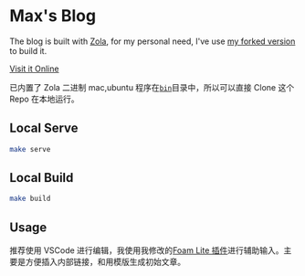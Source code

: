 # Max's Blog

The blog is built with [Zola](https://www.getzola.org/), for my personal need, I've use [my forked version](https://github.com/theowenyoung/zola) to build it.

[Visit it Online](https://www.owenyoung.com)

已内置了 Zola 二进制 mac,ubuntu 程序在[`bin`](/bin/)目录中，所以可以直接 Clone 这个 Repo 在本地运行。

## Local Serve

```bash
make serve
```

## Local Build

```bash
make build
```

## Usage

推荐使用 VSCode 进行编辑，我使用我修改的[Foam Lite 插件](https://marketplace.visualstudio.com/items?itemName=theowenyoung.foam-lite-vscode)进行辅助输入。主要是方便插入内部链接，和用模版生成初始文章。
